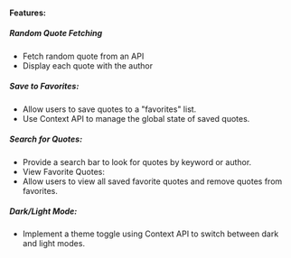 <!-- #### Project: Quate Generator with Favorites -->

#### Features:

##### Random Quote Fetching
- Fetch random quote from an API
- Display each quote with the author
##### Save to Favorites:
- Allow users to save quotes to a "favorites" list.
- Use Context API to manage the global state of saved quotes.
##### Search for Quotes:
- Provide a search bar to look for quotes by keyword or author.
- View Favorite Quotes:
- Allow users to view all saved favorite quotes and remove quotes from favorites.
##### Dark/Light Mode:
- Implement a theme toggle using Context API to switch between dark and light modes.

